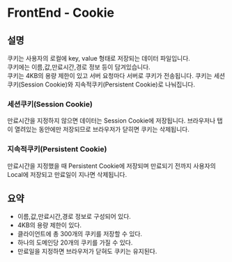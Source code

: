 # FrontEnd - Cookie

## 설명
쿠키는 사용자의 로컬에 key, value 형태로 저장되는 데이터 파일입니다.   
쿠키에는 이름,값,만료시간,경로 정보 등이 담겨있습니다.   
쿠키는 4KB의 용량 제한이 있고 서버 요청마다 서버로 쿠키가 전송됩니다.
쿠키는 세션쿠키(Session Cookie)와 지속적쿠키(Persistent Cookie)로 나눠집니다.

### 세션쿠키(Session Cookie)
만료시간을 지정하지 않으면 데이터는 Session Cookie에 저장됩니다. 브라우저나 탭이 열려있는 동안에만 저장되므로 브라우저가 닫히면 쿠키는 삭제됩니다.

### 지속적쿠키(Persistent Cookie)
만료시간을 지정했을 때 Persistent Cookie에 저장되며 만료되기 전까지 사용자의 Local에 저장되고 만료일이 지나면 삭제됩니다.

## 요약
- 이름,값,만료시간,경로 정보로 구성되어 있다.
- 4KB의 용량 제한이 있다.
- 클라이언트에 총 300개의 쿠키를 저장할 수 있다.
- 하나의 도메인당 20개의 쿠키를 가질 수 있다.
- 만료일을 지정하면 브라우저가 닫혀도 쿠키는 유지된다.
